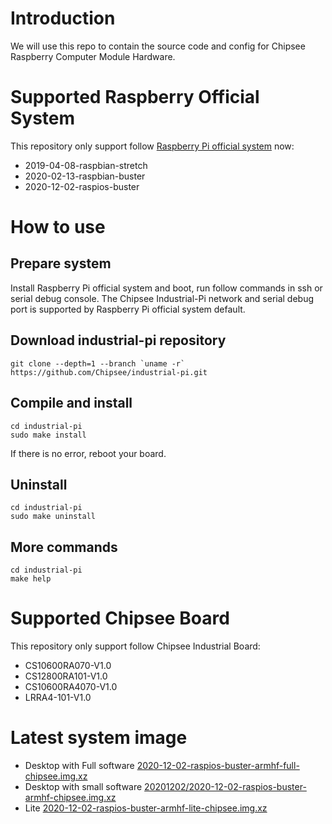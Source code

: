# Introduction
We will use this repo to contain the source code and config for Chipsee Raspberry Computer Module Hardware.

# Supported Raspberry Official System
This repository only support follow [Raspberry Pi official system](https://www.raspberrypi.org/software/operating-systems/) now:
 - 2019-04-08-raspbian-stretch
 - 2020-02-13-raspbian-buster
 - 2020-12-02-raspios-buster

# How to use
## Prepare system
Install Raspberry Pi official system and boot, run follow commands in ssh or serial debug console. The Chipsee Industrial-Pi network and serial debug port is supported by Raspberry Pi official system default. 
## Download industrial-pi repository
```
git clone --depth=1 --branch `uname -r` https://github.com/Chipsee/industrial-pi.git
```
## Compile and install
```
cd industrial-pi
sudo make install
```
If there is no error, reboot your board.

## Uninstall
```
cd industrial-pi
sudo make uninstall
```
## More commands
```
cd industrial-pi
make help
```

# Supported Chipsee Board
This repository only support follow Chipsee Industrial Board:
 - CS10600RA070-V1.0
 - CS12800RA101-V1.0
 - CS10600RA4070-V1.0
 - LRRA4-101-V1.0

# Latest system image
 - Desktop with Full software [2020-12-02-raspios-buster-armhf-full-chipsee.img.xz](https://chipsee-tmp.s3.amazonaws.com/mksdcardfiles/RaspberryPi/20201202/2020-12-02-raspios-buster-armhf-full-chipsee.img.xz)
 - Desktop with small software [20201202/2020-12-02-raspios-buster-armhf-chipsee.img.xz](https://chipsee-tmp.s3.amazonaws.com/mksdcardfiles/RaspberryPi/20201202/2020-12-02-raspios-buster-armhf-chipsee.img.xz)
 - Lite [2020-12-02-raspios-buster-armhf-lite-chipsee.img.xz](https://chipsee-tmp.s3.amazonaws.com/mksdcardfiles/RaspberryPi/20201202/2020-12-02-raspios-buster-armhf-lite-chipsee.img.xz)

